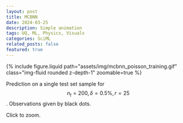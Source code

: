 ```yaml
---
layout: post
title: MCBNN
date: 2024-03-25
description: Simple animation
tags: UQ, ML, Physics, Visuals
categories: SciML
related_posts: false
featured: true
---
```


<div class="row mt-3">
    <div class="col-sm mt-3 mt-md-0">
        {% include figure.liquid path="assets/img/mcbnn_poisson_training.gif" class="img-fluid rounded z-depth-1" zoomable=true %}
    </div>
</div>

Prediction on a single test set sample for $$ n_t=200, \delta=0.5\%, r=25 $$. Observations given by black dots.

Click to zoom.